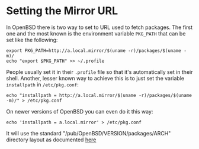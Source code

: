 # Setting the Mirror URL

In OpenBSD there is two way to set to URL used to fetch packages. The first
one and the most known is the environment variable `PKG_PATH` that can be
set like the following:

```
export PKG_PATH=http://a.local.mirror/$(uname -r)/packages/$(uname -m)/
echo "export $PKG_PATH" >> ~/.profile
```

People usually set it in their `.profile` file so that it's automatically
set in their shell.
Another, lesser known way to achieve this is to just set the variable
`installpath` in `/etc/pkg.conf`:

```
echo "installpath = http://a.local.mirror/$(uname -r)/packages/$(uname -m)/" > /etc/pkg.conf
```

On newer versions of OpenBSD you can even do it this way:

```
echo 'installpath = a.local.mirror' > /etc/pkg.conf
```

It will use the standard "/pub/OpenBSD/VERSION/packages/ARCH" directory layout
as documented [here](http://www.openbsd.org/faq/faq15.html#Easy)
